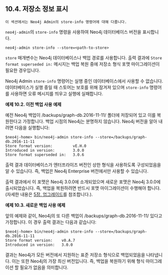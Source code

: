 ## 10.4. 저장소 정보 표시 

```
이 섹션에서는 Neo4j Admin의 store-info 명령어에 대해 다룹니다.
```

```neo4j-admin```의 ```store-info``` 명령을 사용하여 Neo4j 데이터베이스 버전을 표시합니다.   

```
neo4j-admin store-info --store=<path-to-store>
```

```store``` 매개변수는 Neo4j 데이터베이스나 백업 경로를 사용합니다. 출력 결과에 ```Store format superseded in:``` 메시지는 백업 복원 중에 저장소 형식 포맷 마이그레이션이 필요한 경우입니다.


Neo4j Admin ```store-info``` 명령어는 실행 중인 데이터베이스에서 사용할 수 없습니다. 데이터베이스가 실행 중일 때 스토어는 보호를 위해 잠겨져 있으며 ```store-info``` 명령어를 사용하면 오류 메시지를 띄우고 실행에 실패합니다.

**예제 10.2. 이전 백업 사용 예제**

예전 Neo4j 백업이 /backups/graph-db.2016-11-11/ 폴더에 저장되어 있고 이를 복원한다고 가정합니다. 백업 시점의 Neo4j는 분명하지 않습니다. Neo4j 버전을 알아 내려면 다음을 실행합니다:

```
$neo4j-home> bin/neo4j-admin store-info --store=/backups/graph-db.2016-11-11
Store format version:         vE.H.0
Introduced in version:        3.0.0
Store format superseded in:   3.0.6
```

출력 결과 데이터베이스가 엔터프라이즈 버전인 상한 형식을 사용하도록 구성되었음을 알 수 있습니다. 즉, 백업은 Neo4j Enterprise 버전에서만 사용할 수 있습니다.

출력 결과에서 이 포맷은 Neo4j 3.0.0에 소개되었으며 새로운 포맷은 Neo4j 3.0.0에 출시되었습니다. 즉, 백업을 복원하려면 반드시 포맷 마이그레이션이 수행해야 합니다. (자세한 내용은 [5장. 업그레이드](../upgrade.md)를 참조합니다.).

**예제 10.3. 새로운 백업 사용 예제**

앞의 예제와 같이, Neo4j의 또 다른 백업이 /backups/graph-db.2016-11-11/ 있다고 가정합니다. 이 경우 출력 결과는 다음과 같습니다:

```
$neo4j-home> bin/neo4j-admin store-info --store=/backups/graph-db.2016-11-11
Store format version:    v0.A.7
Introduced in version:   3.0.0
```

결과는 Neo4j가 모든 버전에서 지원하는 표준 저장소 형식으로 백업되었음을 나타냅니다. 이는 또한 Neo4j의 가장 최신 버전입니다. 즉, 백업을 복원하기 위해 형식 마이그레이션 할 필요가 없음을 의미합니다. 